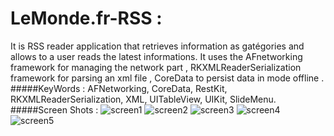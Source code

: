 # LeMonde.fr-RSS :
It is RSS reader application that retrieves information as gatégories and allows to a user reads the latest informations. It uses the AFnetworking framework for managing the network part , RKXMLReaderSerialization framework for parsing an xml file , CoreData to persist data in mode offline .
#####KeyWords : 
AFNetworking, CoreData, RestKit, RKXMLReaderSerialization, XML, UITableView, UIKit, SlideMenu.
#####Screen Shots :
![screen1](https://cloud.githubusercontent.com/assets/13332603/12778980/edd223dc-ca65-11e5-8a72-def131da8d10.png)
![screen2](https://cloud.githubusercontent.com/assets/13332603/12778982/efdbc980-ca65-11e5-87fc-2eb2a8b489a6.png)
![screen3](https://cloud.githubusercontent.com/assets/13332603/12778986/f1eb178a-ca65-11e5-934e-5e6da5dac75e.png)
![screen4](https://cloud.githubusercontent.com/assets/13332603/12778990/f3b906a8-ca65-11e5-8822-1c3ae65c21fa.png)
![screen5](https://cloud.githubusercontent.com/assets/13332603/12778992/f5a3c7f0-ca65-11e5-969c-537f14b47401.png)

